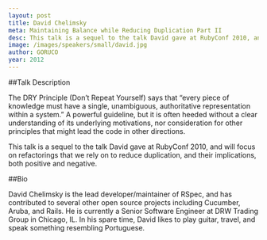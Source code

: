 ```yaml
---
layout: post
title: David Chelimsky
meta: Maintaining Balance while Reducing Duplication Part II
desc: This talk is a sequel to the talk David gave at RubyConf 2010, and will focus on refactorings that we rely on to reduce duplication, and their implications, both positive and negative.
image: /images/speakers/small/david.jpg
author: GORUCO
year: 2012
---
```


##Talk Description

The DRY Principle (Don’t Repeat Yourself) says that “every piece of knowledge must have a single, unambiguous, authoritative representation within a system.” A powerful guideline, but it is often heeded without a clear understanding of its underlying motivations, nor consideration for other principles that might lead the code in other directions.

This talk is a sequel to the talk David gave at RubyConf 2010, and will focus on refactorings that we rely on to reduce duplication, and their implications, both positive and negative.

##Bio

David Chelimsky is the lead developer/maintainer of RSpec, and has contributed to several other open source projects including Cucumber, Aruba, and Rails. He is currently a Senior Software Engineer at DRW Trading Group in Chicago, IL. In his spare time, David likes to play guitar, travel, and speak something resembling Portuguese.